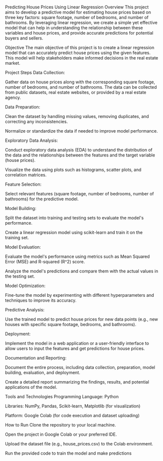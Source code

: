 Predicting House Prices Using Linear Regression
Overview
This project aims to develop a predictive model for estimating house prices based on three key factors: square footage, number of bedrooms, and number of bathrooms. By leveraging linear regression, we create a simple yet effective model that can help in understanding the relationship between these variables and house prices, and provide accurate predictions for potential buyers and sellers.

Objective
The main objective of this project is to create a linear regression model that can accurately predict house prices using the given features. This model will help stakeholders make informed decisions in the real estate market.

Project Steps
Data Collection:

Gather data on house prices along with the corresponding square footage, number of bedrooms, and number of bathrooms. The data can be collected from public datasets, real estate websites, or provided by a real estate agency.

Data Preparation:

Clean the dataset by handling missing values, removing duplicates, and correcting any inconsistencies.

Normalize or standardize the data if needed to improve model performance.

Exploratory Data Analysis:

Conduct exploratory data analysis (EDA) to understand the distribution of the data and the relationships between the features and the target variable (house prices).

Visualize the data using plots such as histograms, scatter plots, and correlation matrices.

Feature Selection:

Select relevant features (square footage, number of bedrooms, number of bathrooms) for the predictive model.

Model Building:

Split the dataset into training and testing sets to evaluate the model's performance.

Create a linear regression model using scikit-learn and train it on the training set.

Model Evaluation:

Evaluate the model's performance using metrics such as Mean Squared Error (MSE) and R-squared (R^2) score.

Analyze the model's predictions and compare them with the actual values in the testing set.

Model Optimization:

Fine-tune the model by experimenting with different hyperparameters and techniques to improve its accuracy.

Predictive Analysis:

Use the trained model to predict house prices for new data points (e.g., new houses with specific square footage, bedrooms, and bathrooms).

Deployment:

Implement the model in a web application or a user-friendly interface to allow users to input the features and get predictions for house prices.

Documentation and Reporting:

Document the entire process, including data collection, preparation, model building, evaluation, and deployment.

Create a detailed report summarizing the findings, results, and potential applications of the model.

Tools and Technologies
Programming Language: Python

Libraries: NumPy, Pandas, Scikit-learn, Matplotlib (for visualization)

Platform: Google Colab (for code execution and dataset uploading)

How to Run
Clone the repository to your local machine.

Open the project in Google Colab or your preferred IDE.

Upload the dataset file (e.g., house_prices.csv) to the Colab environment.

Run the provided code to train the model and make predictions
